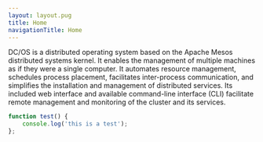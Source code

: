 ```yaml
---
layout: layout.pug
title: Home
navigationTitle: Home
---
```


DC/OS is a distributed operating system based on the Apache Mesos distributed systems kernel. It enables the management of multiple machines as if they were a single computer. It automates resource management, schedules process placement, facilitates inter-process communication, and simplifies the installation and management of distributed services. Its included web interface and available command-line interface (CLI) facilitate remote management and monitoring of the cluster and its services.

```javascript
function test() {
    console.log('this is a test');
};
```